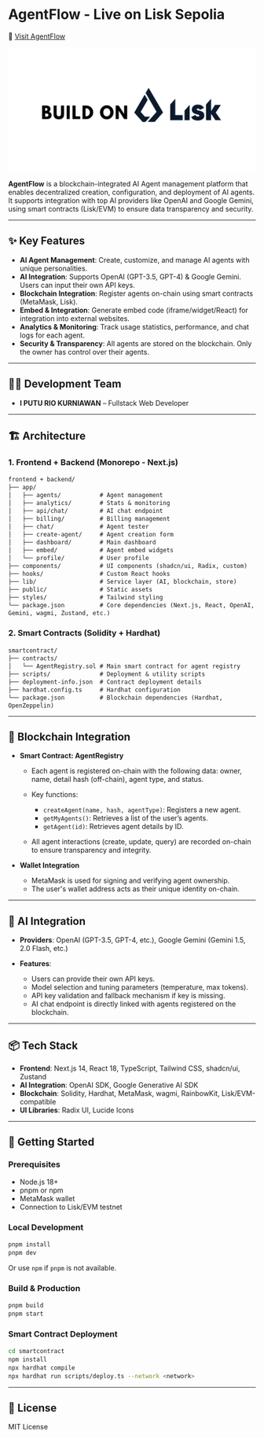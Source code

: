 # AgentFlow - Live on Lisk Sepolia

🔗 [Visit AgentFlow](https://ai-agent-flow-xi.vercel.app/)

![AgentFlow Banner](frontend-backend/public/LISK-BUILDER.png)

**AgentFlow** is a blockchain-integrated AI Agent management platform that enables decentralized creation, configuration, and deployment of AI agents. It supports integration with top AI providers like OpenAI and Google Gemini, using smart contracts (Lisk/EVM) to ensure data transparency and security.

---

## ✨ Key Features

* **AI Agent Management**: Create, customize, and manage AI agents with unique personalities.
* **AI Integration**: Supports OpenAI (GPT-3.5, GPT-4) & Google Gemini. Users can input their own API keys.
* **Blockchain Integration**: Register agents on-chain using smart contracts (MetaMask, Lisk).
* **Embed & Integration**: Generate embed code (iframe/widget/React) for integration into external websites.
* **Analytics & Monitoring**: Track usage statistics, performance, and chat logs for each agent.
* **Security & Transparency**: All agents are stored on the blockchain. Only the owner has control over their agents.

---

## 👨‍💼 Development Team

* **I PUTU RIO KURNIAWAN** – Fullstack Web Developer

---

## 🏗️ Architecture

### 1. Frontend + Backend (Monorepo - Next.js)

```
frontend + backend/
├── app/
│   ├── agents/           # Agent management
│   ├── analytics/        # Stats & monitoring
│   ├── api/chat/         # AI chat endpoint
│   ├── billing/          # Billing management
│   ├── chat/             # Agent tester
│   ├── create-agent/     # Agent creation form
│   ├── dashboard/        # Main dashboard
│   ├── embed/            # Agent embed widgets
│   └── profile/          # User profile
├── components/           # UI components (shadcn/ui, Radix, custom)
├── hooks/                # Custom React hooks
├── lib/                  # Service layer (AI, blockchain, store)
├── public/               # Static assets
├── styles/               # Tailwind styling
└── package.json          # Core dependencies (Next.js, React, OpenAI, Gemini, wagmi, Zustand, etc.)
```

### 2. Smart Contracts (Solidity + Hardhat)

```
smartcontract/
├── contracts/
│   └── AgentRegistry.sol # Main smart contract for agent registry
├── scripts/              # Deployment & utility scripts
├── deployment-info.json  # Contract deployment details
├── hardhat.config.ts     # Hardhat configuration
└── package.json          # Blockchain dependencies (Hardhat, OpenZeppelin)
```

---

## 🔗 Blockchain Integration

* **Smart Contract: AgentRegistry**

  * Each agent is registered on-chain with the following data: owner, name, detail hash (off-chain), agent type, and status.
  * Key functions:

    * `createAgent(name, hash, agentType)`: Registers a new agent.
    * `getMyAgents()`: Retrieves a list of the user’s agents.
    * `getAgent(id)`: Retrieves agent details by ID.
  * All agent interactions (create, update, query) are recorded on-chain to ensure transparency and integrity.

* **Wallet Integration**

  * MetaMask is used for signing and verifying agent ownership.
  * The user's wallet address acts as their unique identity on-chain.

---

## 🤖 AI Integration

* **Providers**: OpenAI (GPT-3.5, GPT-4, etc.), Google Gemini (Gemini 1.5, 2.0 Flash, etc.)
* **Features**:

  * Users can provide their own API keys.
  * Model selection and tuning parameters (temperature, max tokens).
  * API key validation and fallback mechanism if key is missing.
  * AI chat endpoint is directly linked with agents registered on the blockchain.

---

## 📦 Tech Stack

* **Frontend**: Next.js 14, React 18, TypeScript, Tailwind CSS, shadcn/ui, Zustand
* **AI Integration**: OpenAI SDK, Google Generative AI SDK
* **Blockchain**: Solidity, Hardhat, MetaMask, wagmi, RainbowKit, Lisk/EVM-compatible
* **UI Libraries**: Radix UI, Lucide Icons

---

## 🚀 Getting Started

### Prerequisites

* Node.js 18+
* pnpm or npm
* MetaMask wallet
* Connection to Lisk/EVM testnet

### Local Development

```bash
pnpm install
pnpm dev
```

Or use `npm` if `pnpm` is not available.

### Build & Production

```bash
pnpm build
pnpm start
```

### Smart Contract Deployment

```bash
cd smartcontract
npm install
npx hardhat compile
npx hardhat run scripts/deploy.ts --network <network>
```

---

## 📄 License

MIT License


